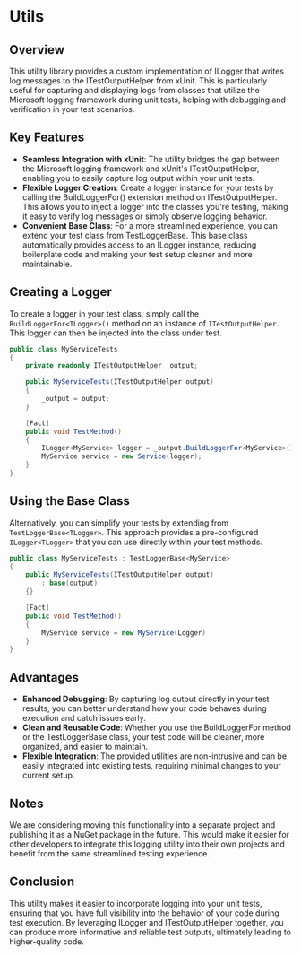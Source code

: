# Utils

## Overview

This utility library provides a custom implementation of ILogger<T> that writes log messages to the ITestOutputHelper from xUnit. This is particularly useful for capturing and displaying logs from classes that utilize the Microsoft logging framework during unit tests, helping with debugging and verification in your test scenarios.

## Key Features

- **Seamless Integration with xUnit**: The utility bridges the gap between the Microsoft logging framework and xUnit's ITestOutputHelper, enabling you to easily capture log output within your unit tests.
- **Flexible Logger Creation**: Create a logger instance for your tests by calling the BuildLoggerFor<TLogger>() extension method on ITestOutputHelper. This allows you to inject a logger into the classes you're testing, making it easy to verify log messages or simply observe logging behavior.
- **Convenient Base Class**: For a more streamlined experience, you can extend your test class from TestLoggerBase<TLogger>. This base class automatically provides access to an ILogger<TLogger> instance, reducing boilerplate code and making your test setup cleaner and more maintainable.

## Creating a Logger
To create a logger in your test class, simply call the `BuildLoggerFor<TLogger>()` method on an instance of `ITestOutputHelper`. This logger can then be injected into the class under test.

```csharp
public class MyServiceTests
{
    private readonly ITestOutputHelper _output;

    public MyServiceTests(ITestOutputHelper output)
    {
        _output = output;
    }

    [Fact]
    public void TestMethod()
    {
        ILogger<MyService> logger = _output.BuildLoggerFor<MyService>();
        MyService service = new Service(logger);
    }
}
```

## Using the Base Class
Alternatively, you can simplify your tests by extending from `TestLoggerBase<TLogger>`. This approach provides a pre-configured `ILogger<TLogger>` that you can use directly within your test methods.

```csharp
public class MyServiceTests : TestLoggerBase<MyService>
{
    public MyServiceTests(ITestOutputHelper output)
        : base(output)
    {}

    [Fact]
    public void TestMethod()
    {
        MyService service = new MyService(Logger)
    }
}
```

## Advantages
- **Enhanced Debugging**: By capturing log output directly in your test results, you can better understand how your code behaves during execution and catch issues early.
- **Clean and Reusable Code**: Whether you use the BuildLoggerFor method or the TestLoggerBase class, your test code will be cleaner, more organized, and easier to maintain.
- **Flexible Integration**: The provided utilities are non-intrusive and can be easily integrated into existing tests, requiring minimal changes to your current setup.

## Notes

We are considering moving this functionality into a separate project and publishing it as a NuGet package in the future. This would make it easier for other developers to integrate this logging utility into their own projects and benefit from the same streamlined testing experience.

## Conclusion

This utility makes it easier to incorporate logging into your unit tests, ensuring that you have full visibility into the behavior of your code during test execution. By leveraging ILogger<T> and ITestOutputHelper together, you can produce more informative and reliable test outputs, ultimately leading to higher-quality code.